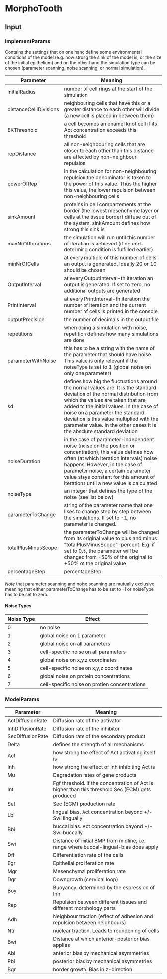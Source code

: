# MorphoTooth

## Input
### ImplementParams
Contains the settings that on one hand define some environmental conditions of the model (e.g. how strong the sink of the model is, or the size of the initial epithelium) and on the other hand the simulation type can be chosen (parameter scanning, noise scanning, or normal simulation). 

Parameter | Meaning
--------- | -------
initialRadius | number of cell rings at the start of the simulation
distanceCelllDivisions | neighbouring cells that have this or a greater distance to each other will divide (a new cell is placed in between them)
EKThreshold | a cell becomes an enamel knot cell if its Act concentration exceeds this threshold
repDistance | all non-neighbouring cells that are closer to each other than this distance are affected by non-neighbour repulsion
powerOfRep | in the calculation for non-neighbouring repulsion the denominator is taken to the power of this value. Thus the higher this value, the lower repulsion between non-neighbouring cells
sinkAmount | proteins in cell compartements at the border (the lowest mesenchyme layer or cells at the tissue border) diffuse out of the system. sinkAmount defines how strong this sink is
maxNrOfIterations | the simulation will run until this number of iteration is achieved (if no end-determing condition is fulfilled earlier)
minNrOfCells | at every multiple of this number of cells an output is generated. Ideally 20 or 10 should be chosen
OutputInterval | at every OutputInterval-th iteration an output is generated. If set to zero, no additional outputs are  generated
PrintInterval | at every PrintInterval-th iteration the number of iteration and the current number of cells is printed in the console
outputPrecision | the number of decimals in the output file
repetitions | when doing a simulation with noise, repetition defines how many simulations are done
parameterWithNoise | this has to be a string with the name of the parameter that should have noise. This value is only relevant if the noiseType is set to 1 (global noise on only one parameter)
sd | defines how big the fluctuations around the normal values are. It is the standard deviation of the normal distribution from which the values are taken that are added to the initial values. In the case of noise on a parameter the standard deviation is this value multiplied with the parameter value. In the other cases it is the absolute standard deviation
noiseDuration | in the case of parameter-independent noise (noise on the position or concentration), this value defines how often (at which iteration intervals) noise happens. However, in the case of parameter noise, a certain parameter value stays constant for this amount of iterations until a new value is calculated
noiseType | an integer that defines the type of the noise (see list below)
parameterToChange | string of the parameter name that one likes to change step by step between the simulations. If set to -1, no parameter is changed. 
totalPlusMinusScope | the parameterToChange will be changed from its original value to plus and minus "totalPlusMinusScope"-percent. E.g. if set to 0.5, the parameter will be changed from -50% of the original to +50% of the original value
percentageStep | percentageStep

*Note* that parameter scanning and noise scanning are mutually exclusive meaning that either parameterToChange has to be set to -1 or noiseType has to be set to zero.

#### Noise Types

Noise Type | Effect
-----------| ---------
 0 | no noise
 1 | global noise on 1 parameter
 2 | global noise on all parameters
 3 | cell-specific noise on all parameters
 4 | global noise on x,y,z coordinates
 5 | cell-specific noise on x,y,z coordinates
 6 | global noise on protein concentrations
 7 | cell-specific noise on protien concentrations

### ModelParams

Parameter | Meaning
--------- | -------
ActDiffusionRate | Diffusion rate of the activator 
InhDiffusionRate| Diffusion rate of the inhibitor
SecDiffusionRate | Diffusion rate of the secondary product
Delta | defines the strength of all mechanisms 
 Act | how strong the effect of Act activating itself is
 Inh | how strong the effect of Inh inhibiting Act is
 Mu | Degradation rates of gene products
 Int | Fgf threshold. If the concentration of Act is higher than this threshold Sec (ECM) gets produced
 Set | Sec (ECM) production rate
 Lbi | lingual bias. Act concentration beyond +/- Swi lingually
 Bbi | buccal bias. Act concentration bayond +/- Swi buccally
 Swi | Distance of initial BMP from midline, i.e. range where buccal-lingual-bias does apply
 Dff | Differentiation rate of the cells
 Egr | Epithelial proliferation rate
 Mgr | Mesenchymal proliferation rate
 Dgr | Downgrowth (cervical loop)
 Boy | Buoyancy, determined by the espression of Inh
 Rep | Repulsion between different tissues and different morphology parts
 Adh | Neighbour traction (effect of adhesion and repulsion between neighbours)
 Ntr | nuclear traction. Leads to roundening of cells
 Bwi | Distance at which anterior-posterior bias applies
 Abi | anterior bias by mechanical asymmetries
 Pbi | posterior bias by mechanical asymmetries
 Bgr | border growth. Bias in z-direction

